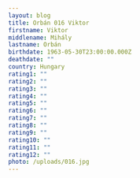 ```yaml
---
layout: blog
title: Orbán 016 Viktor
firstname: Viktor
middlename: Mihály
lastname: Orbán
birthdate: 1963-05-30T23:00:00.000Z
deathdate: ""
country: Hungary
rating1: ""
rating2: ""
rating3: ""
rating4: ""
rating5: ""
rating6: ""
rating7: ""
rating8: ""
rating9: ""
rating10: ""
rating11: ""
rating12: ""
photo: /uploads/016.jpg
---
```

